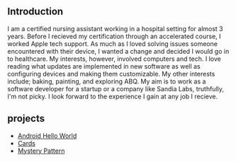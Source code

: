 ##  Introduction
   I am a certified nursing assistant working in a hospital setting for almost 3 years. Before I recieved my certification through an accelerated course, I worked Apple tech support. As much as I loved solving issues someone encountered with their device, I wanted a change and decided I would go in to healthcare.
   My interests, however, involved computers and tech. I love reading what updates are implemented in new software as well as configuring devices and making them customizable. My other interests include; baking, painting, and exploring ABQ.
   My aim is to work as a software developer for a startup or a company like Sandia Labs, truthfully, I'm not picky. I look forward to the experience I gain at any job I recieve.
## projects

* [Android Hello World](https://github.com/mabbyreyes/android-hello-world)
* [Cards](https://github.com/mabbyreyes/cards)
* [Mystery Pattern](https://github.com/mabbyreyes/mystery-pattern)